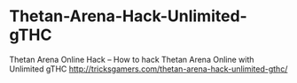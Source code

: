 # Thetan-Arena-Hack-Unlimited-gTHC
Thetan Arena Online Hack – How to hack Thetan Arena Online with Unlimited gTHC http://tricksgamers.com/thetan-arena-hack-unlimited-gthc/
